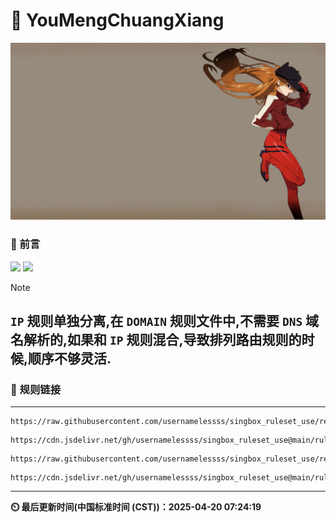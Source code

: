 
# 🧸 YouMengChuangXiang
![](https://raw.githubusercontent.com/usernamelessss/picture-bed/main/images/202504042256831.jpg)
### 📣 前言
![](https://shields.io/badge/-移除重复规则-ff69b4) ![](https://shields.io/badge/-IP&nbsp;规则单独存放不与&nbsp;DOMAIN&nbsp;等混合-green)
> [!NOTE]
**`IP` 规则单独分离,在 `DOMAIN` 规则文件中,不需要 `DNS` 域名解析的,如果和 `IP` 规则混合,导致排列路由规则的时候,顺序不够灵活.**
---

###  🔗 规则链接
---

```url
https://raw.githubusercontent.com/usernamelessss/singbox_ruleset_use/refs/heads/main/rule/YouMengChuangXiang/YouMengChuangXiang_No_IP.json
```

```url
https://cdn.jsdelivr.net/gh/usernamelessss/singbox_ruleset_use@main/rule/YouMengChuangXiang/YouMengChuangXiang_No_IP.json
```

```url
https://raw.githubusercontent.com/usernamelessss/singbox_ruleset_use/refs/heads/main/rule/YouMengChuangXiang/YouMengChuangXiang_No_IP.srs
```

```url
https://cdn.jsdelivr.net/gh/usernamelessss/singbox_ruleset_use@main/rule/YouMengChuangXiang/YouMengChuangXiang_No_IP.srs
```

---
**⏲️ 最后更新时间(中国标准时间 (CST))：2025-04-20 07:24:19**